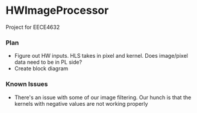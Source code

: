 # HWImageProcessor
Project for EECE4632

### Plan
- Figure out HW inputs. HLS takes in pixel and kernel. Does image/pixel data need to be in PL side?
- Create block diagram 

### Known Issues
- There's an issue with some of our image filtering. Our hunch is that the kernels with negative values are not working properly
